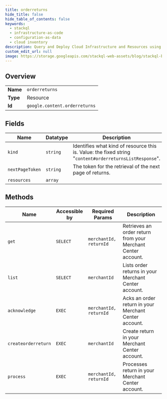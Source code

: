 ```yaml
---
title: orderreturns
hide_title: false
hide_table_of_contents: false
keywords:
  - stackql
  - infrastructure-as-code
  - configuration-as-data
  - cloud inventory
description: Query and Deploy Cloud Infrastructure and Resources using SQL
custom_edit_url: null
image: https://storage.googleapis.com/stackql-web-assets/blog/stackql-blog-post-featured-image.png
---
```

  
    

## Overview
<table><tbody>
<tr><td><b>Name</b></td><td><code>orderreturns</code></td></tr>
<tr><td><b>Type</b></td><td>Resource</td></tr>
<tr><td><b>Id</b></td><td><code>google.content.orderreturns</code></td></tr>
</tbody></table>

## Fields
| Name | Datatype | Description |
| ---- | -------- | ----------- |
| `kind` | `string` | Identifies what kind of resource this is. Value: the fixed string "`content#orderreturnsListResponse`". |
| `nextPageToken` | `string` | The token for the retrieval of the next page of returns. |
| `resources` | `array` |  |
## Methods
| Name | Accessible by | Required Params | Description |
| ---- | ------------- | --------------- | ----------- |
| `get` | `SELECT` | `merchantId, returnId` | Retrieves an order return from your Merchant Center account. |
| `list` | `SELECT` | `merchantId` | Lists order returns in your Merchant Center account. |
| `acknowledge` | `EXEC` | `merchantId, returnId` | Acks an order return in your Merchant Center account. |
| `createorderreturn` | `EXEC` | `merchantId` | Create return in your Merchant Center account. |
| `process` | `EXEC` | `merchantId, returnId` | Processes return in your Merchant Center account. |
